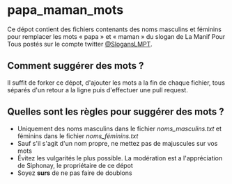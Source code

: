 # papa_maman_mots
Ce dépot contient des fichiers contenants des noms masculins et féminins pour remplacer les mots « papa » et « maman » du slogan de La Manif Pour Tous postés sur le compte twitter [@SlogansLMPT](http://twitter.com/SlogansLMPT).

## Comment suggérer des mots ?
Il suffit de forker ce dépot, d'ajouter les mots a la fin de chaque fichier, tous séparés d'un retour a la ligne puis d'effectuer une pull request.

## Quelles sont les règles pour suggérer des mots ?
* Uniquement des noms masculins dans le fichier *noms_masculins.txt* et féminins dans le fichier *noms_féminins.txt*
* Sauf s'il s'agit d'un nom propre, ne mettez pas de majuscules sur vos mots
* Évitez les vulgarités le plus possible. La modération est a l'appréciation de Siphonay, le propriétaire de ce dépot
* Soyez **surs** de ne pas faire de doublons
